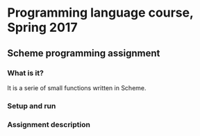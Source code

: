 # Programming language course, Spring 2017

## Scheme programming assignment

### What is it?
It is a serie of small functions written in Scheme.

### Setup and run

### Assignment description
